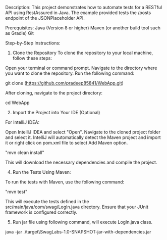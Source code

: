 Description:
This project demonstrates how to automate tests for a RESTful API using RestAssured in Java. The example provided tests the /posts endpoint of the JSONPlaceholder API.

Prerequisites:
Java (Version 8 or higher)
Maven (or another build tool such as Gradle)
Git

Step-by-Step Instructions:
1. Clone the Repository
To clone the repository to your local machine, follow these steps:

Open your terminal or command prompt.
Navigate to the directory where you want to clone the repository.
Run the following command:

git clone (https://github.com/pradeep85841/WebApp.git)

After cloning, navigate to the project directory:

cd WebApp



2. Import the Project into Your IDE (Optional)

For IntelliJ IDEA:

Open IntelliJ IDEA and select "Open".
Navigate to the cloned project folder and select it.
IntelliJ will automatically detect the Maven project and import it or right click on pom.xml file to select Add Maven option.


"mvn clean install"

This will download the necessary dependencies and compile the project.

4. Run the Tests
Using Maven:

To run the tests with Maven, use the following command:

"mvn test"

This will execute the tests defined in the src/main/java/com/swag/LogIn.java directory. Ensure that your JUnit framework is configured correctly.

5. Run jar file using following command, will execute LogIn.java class.

 java -jar .\target\SwagLabs-1.0-SNAPSHOT-jar-with-dependencies.jar

